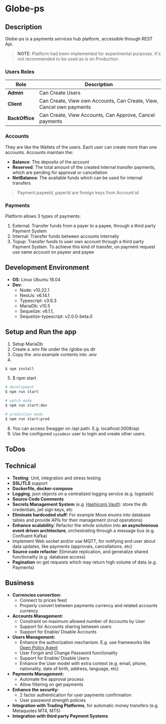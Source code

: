 # Globe-ps

## Description

Globe-ps is a payments services hub platform, accessible through REST Api.

> **NOTE**: Platform had been implemented for experimental purposes. It's not recommended to be used as is on Production.

### Users Roles

| Role     |Description |
|----------|------------|
| **Admin**     | Can Create Users |
| **Client**    | Can Create, View own Accounts, Can Create, View, Cancel own payments |
| **BackOffice** | Can Create, View Accounts, Can Approve, Cancel payments |

### Accounts

They are like the Wallets of the users. Each user can create more than one accounts.
Accounts maintain the:
- **Balance**: The deposits of the account
- **Reserved**: The total amount of the created internal transfer payments, which are pending for approval or cancellation
- **NetBalance**: The available funds which can be used for internal transfers

> Payment.payeeId, payerId are foreign keys from Account.id

### Payments

Platform allows 3 types of payments:
1. External: Transfer funds from a payer to a payee, through a third party Payment System
2. Internal: Transfer funds between accounts internally
3. Topup: Transfer funds to user own account through a third party Payment System. To achieve this kind of transfer, on payment request use same account on payeer and payee

## Development Environment

- **OS**: Linux Ubuntu 18.04
- **Dev**: 
    - Node: v10.22.1
    - NestJs: v6.14.1
    - Typescript: v3.6.3
    - MariaDb: v10.5
    - Sequelize: v6.1.1,
    - Sequelize-typescript: v2.0.0-beta.0

## Setup and Run the app

1. Setup MariaDb
2. Create a .env file under the /globe-ps dir
3. Copy the .env.example contents into .env
4. 
```bash
$ npm install
```
5. $ npm start
```bash
# development
$ npm run start

# watch mode
$ npm run start:dev

# production mode
$ npm run start:prod
```
8. You can access Swagger on /api path. E.g. localhost:3008/api
7. Use the configured `sysadmin` user to login and create other users.

## ToDos

## Technical
- **Testing**: Unit, integration and stress testing
- **SSL/TLS** support
- **Dockerfile, docker-compose**
- **Logging**, json objects on a centralized logging service (e.g. logstash)
- **Source Code Comments**
- **Secrets Management System** (e.g. [Hashicorp Vault](https://www.vaultproject.io/)): store the db credentials, jwt sign keys, etc
- **Eliminate hardcoded stuff**: For example Move enums into database tables and provide APIs for their management (crud operations)
- **Enhance scalability**: Refactor the whole solution into **an asynchronous event driven architecture**, orchestrating through a message bus (e.g. Confluent Kafka)
- Implement Web socket and/or use MQTT, for notifying end user about data updates, like payments (approvals, cancellations, etc)
- **Source code refactor**: Eliminate replication, and generalize shared functionality (e.g. database access)
- **Pagination** on get requests which may return high volume of data (e.g. Payments) 

## Business

- **Currencies convertion:**
    - Connect to prices feed
    - Properly convert between payments currency and related accounts currency
- **Accounts Management:**
    - Constraint on maximum allowed number of Accounts by User
    - Support for Accounts sharing between users
    - Support for Enable/ Disable Accounts
- **Users Management:**
    - Enhance the authorization mechanism. E.g. use frameworks like [Open Policy Agent](https://www.openpolicyagent.org/)
    - User Forgot and Change Password functionality
    - Support for Enable/ Disable Users
    - Enhance the User model with extra context (e.g. email, phone, nationality, date of birth, address, language, etc)
- **Payments Management:**
    - Automate the approval process
    - Allow filtering on get payments
- **Enhance the security:**
    - 2 factor authentication for user payments confirmation
    - User password strength policies
- **Integration with Trading Platforms**, for automatic money transfers (e.g. Metaquotes MT4, MT5)
- **Integration with third party Payment Systems**
